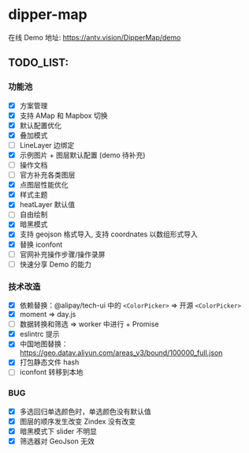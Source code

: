# dipper-map

在线 Demo 地址: https://antv.vision/DipperMap/demo

## TODO_LIST:

### 功能池

- [x] 方案管理
- [x] 支持 AMap 和 Mapbox 切换
- [x] 默认配置优化
- [x] 叠加模式
- [ ] LineLayer 边绑定
- [x] 示例图片 + 图层默认配置 (demo 待补充)
- [ ] 操作文档
- [ ] 官方补充各类图层
- [x] 点图层性能优化
- [x] 样式主题
- [x] heatLayer 默认值
- [ ] 自由绘制
- [x] 暗黑模式
- [x] 支持 geojson 格式导入, 支持 coordnates 以数组形式导入
- [x] 替换 iconfont
- [ ] 官网补充操作步骤/操作录屏
- [ ] 快速分享 Demo 的能力

### 技术改造

- [x] 依赖替换：@alipay/tech-ui 中的 `<ColorPicker>` => 开源 `<ColorPicker>`
- [x] moment => day.js
- [ ] 数据转换和筛选 => worker 中进行 + Promise
- [x] eslintrc 提示
- [x] 中国地图替换：https://geo.datav.aliyun.com/areas_v3/bound/100000_full.json
- [x] 打包静态文件 hash
- [ ] iconfont 转移到本地

### BUG

- [x] 多选回归单选颜色时，单选颜色没有默认值
- [x] 图层的顺序发生改变 Zindex 没有改变
- [x] 暗黑模式下 slider 不明显
- [x] 筛选器对 GeoJson 无效
